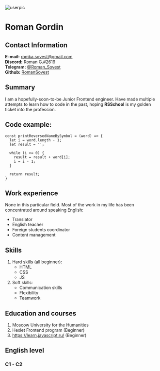 ![userpic](https://live.staticflickr.com/65535/51750449843_90fde55efa_b.jpg "Me with a dog")

# Roman Gordin

## Contact Information
**E-mail:** [romka.sovest@gmail.com](mailto:romka.sovest@gmail.com)  
**Discord:** Roman G.#2619  
**Telegram:** [@Roman_Sovest](https://tlgg.ru/Roman_Sovest/)  
**Github:** [RomanSovest](https://github.com/RomanSovest/)

## Summary
I am a hopefully-soon-to-be Junior Frontend engineer. Have made multiple attempts to learn how to code in the past, hoping **RSSchool** is my golden ticket into the profession.

## Code example:
```
const printReversedNameBySymbol = (word) => {
  let i = word.length - 1;
  let result = '';

  while (i >= 0) {
    result = result + word[i];
    i = i - 1;
  }
  
  return result;
}
```
## Work experience
None in this particular field. Most of the work in my life has been concentrated around speaking English:  
- Translator
- English teacher
- Foreign students coordinator
- Content management

## Skills
1. Hard skills (all beginner):
      + HTML
      + CSS
      + JS
2. Soft skills:
      + Communication skills
      + Flexibility
      + Teamwork

## Education and courses
1. Moscow University for the Humanities
2. Hexlet Frontend program (Beginner)
3. https://learn.javascript.ru/ (Beginner)

## English level
### C1 - C2

